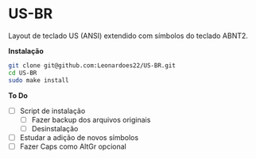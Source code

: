 # US-BR

Layout de teclado US (ANSI) extendido com símbolos do teclado ABNT2.

**Instalação**
```bash
git clone git@github.com:Leonardoes22/US-BR.git
cd US-BR
sudo make install
```

**To Do**
- [ ] Script de instalação
  - [ ] Fazer backup dos arquivos originais
  - [ ] Desinstalação
- [ ] Estudar a adição de novos símbolos
- [ ] Fazer Caps como AltGr opcional
